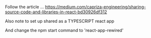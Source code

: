 Follow the article ...
https://medium.com/capriza-engineering/sharing-source-code-and-libraries-in-react-bd30926df312

Also note to set up shared as a TYPESCRIPT react app

And change the npm start command to 'react-app-rewired'

